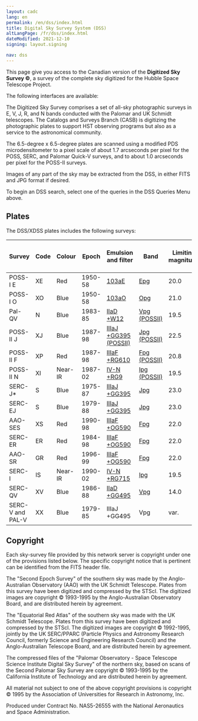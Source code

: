```yaml
---
layout: cadc
lang: en
permalink: /en/dss/index.html
title: Digital Sky Survey System (DSS)
altLangPage: /fr/dss/index.html
dateModified: 2021-12-10
signing: layout.signing

nav: dss
---
```

<p>This page give you access to the Canadian version of the <b>Digitized Sky Survey &copy;</b>,
a survey of the complete sky digitized for the Hubble Space Telescope Project.</p>
<p> The following interfaces are available:</p>
<p>
The Digitized Sky Survey comprises a set of all-sky photographic surveys
in E, V, J, R, and N bands conducted with the Palomar and UK Schmidt
telescopes. The Catalogs and Surveys Branch (CASB)  is digitizing the
photographic plates to support HST observing programs but also as a
service to the astronomical community.</p>
<p>
The 6.5-degree x 6.5-degree plates are scanned using a modified PDS
microdensitometer to a pixel scale of about 1.7 arcseconds per pixel for
the POSS, SERC, and Palomar Quick-V surveys, and to about 1.0 arcseconds
per pixel for the POSS-II surveys.</p>
<p>Images of any part of the sky may be extracted from the DSS, in either FITS and JPG format if desired.</p> 
<p> To begin an DSS search, select one of the queries in the DSS Queries Menu above.  </p>
<h2>Plates</h2>
<p>The DSS/XDSS plates includes the following surveys:</p>

<table class="table small">
<thead>
<tr>
<th id='a'>Survey</th>
<th id='b'>Code</th>
<th id='c'>Colour</th>
<th id='d'>Epoch</th>
<th id='e'>Emulsion and filter</th>
<th id='f'>Band</th>
<th id='g'>Limiting magnitude</th>
<th id='h'>Declination range</th>
<th id='i'>Number of plates</th>
<th id='j'>pixels</th>
<th id='k'>GSC (1 or 2)</th>
<th id='l'>DSS (1 or 2)</th>
<th id='m'>Copyright</th>
</tr>
</thead>
<tr>
<td headers='a'>POSS-I E   </td>
<td headers='b'>XE </td>
<td headers='c'> Red </td>
<td headers='d'>1950-58 </td>
<td headers='e'><a href="/static/files/dss/TransmissionCurves/POSSI-E-103aE-plexi.jpg" target="filterpage">103aE</a> </td>
<td headers='f'><a href="/static/files/dss/TransmissionCurves/POSSI-E-103aE-plexi.txt" target="filterpage">Epg</a> </td>
<td headers='g'>20.0   </td>
<td headers='h'>+90:-30   </td>
<td headers='i'>936 </td>
<td headers='j'>1.0/1.7&quot;   </td>
<td headers='k'>2 </td>
<td headers='l'>1 </td>
<td headers='m'>STScI</td>
</tr>
<tr>
<td headers='a'>POSS-I O </td>
<td headers='b'>XO </td>
<td headers='c'>Blue</td>
<td headers='d'>1950-58 </td>
<td headers='e'><a href="/static/files/dss/TransmissionCurves/POSSI-O-103aO-clear.jpg" target="filterpage">103aO</a> </td>
<td headers='f'><a href="/static/files/dss/TransmissionCurves/POSSI-O-103aO-clear.txt" target="filterpage">Opg</a> </td>
<td headers='g'> 21.0 </td>
<td headers='h'>+90:-30 </td>
<td headers='i'>936 </td>
<td headers='j'>1.0&quot; </td>
<td headers='k'>2 </td>
<td headers='l'>2 </td>
<td headers='m'>STScI</td>
</tr>
<tr>
<td headers='a'>Pal-QV </td>
<td headers='b'>N </td>
<td headers='c'>Blue</td>
<td headers='d'>1983-85 </td>
<td headers='e'><a href="/static/files/dss/TransmissionCurves/POSS-V-IIaD-W12.jpg" target="filterpage">IIaD +W12</a> </td>
<td headers='f'><a href="/static/files/dss/TransmissionCurves/POSS-V-IIaD-W12.txt" target="filterpage">Vpg (POSSII)</a> </td>
<td headers='g'>19.5 </td>
<td headers='h'>+90:+06 </td>
<td headers='i'>611 </td>
<td headers='j'>1.7&quot; </td>
<td headers='k'>1+2 </td>
<td headers='l'>2 </td>
<td headers='m'>STScI</td>
</tr>
<tr>
<td headers='a'>POSS-II J </td>
<td headers='b'>XJ </td>
<td headers='c'>Blue</td>
<td headers='d'>1987-98 </td>
<td headers='e'><a href="/static/files/dss/TransmissionCurves/POSSII-J-IIIaJ-GG395.jpg" target="filterpage">IIIaJ +GG395 (POSSII)</a> </td>
<td headers='f'><a href="/static/files/dss/TransmissionCurves/POSSII-J-IIIaJ-GG395.txt" target="filterpage">Jpg (POSSII)</a> </td>
<td headers='g'>22.5 </td>
<td headers='h'>+90:+00 </td>
<td headers='i'>897 </td>
<td headers='j'>1.0&quot; </td>
<td headers='k'>2 </td>
<td headers='l'>2 </td>
<td headers='m'>Caltech</td>
</tr>
<tr>
<td headers='a'>POSS-II F </td>
<td headers='b'>XP </td>
<td headers='c'>Red</td>
<td headers='d'>1987-98 </td>
<td headers='e'><a href="/static/files/dss/TransmissionCurves/POSSII-F-IIIaF-RG610.jpg" target="filterpage">IIIaF +RG610</a> </td>
<td headers='f'><a href="/static/files/dss/TransmissionCurves/POSSII-F-IIIaF-RG610.txt" target="filterpage">Fpg (POSSII)</a> </td>
<td headers='g'>20.8 </td>
<td headers='h'>+90:+00 </td>
<td headers='i'>897 </td>
<td headers='j'>1.0&quot; </td>
<td headers='k'>2 </td>
<td headers='l'>2 </td>
<td headers='m'>Caltech</td>
</tr>
<tr>
<td headers='a'>POSS-II N </td>
<td headers='b'>XI </td>
<td headers='c'>Near-IR</td>
<td headers='d'>1987-02 </td>
<td headers='e'><a href="/static/files/dss/TransmissionCurves/POSSII-N-IVN-RG9.jpg" target="filterpage">IV-N +RG9</a> </td>
<td headers='f'><a href="/static/files/dss/TransmissionCurves/POSSII-N-IVN-RG9.txt" target="filterpage">Ipg (POSSII)</a> </td>
<td headers='g'>19.5 </td>
<td headers='h'>+90:+00 </td>
<td headers='i'>890 </td>
<td headers='j'>1.0&quot; </td>
<td headers='k'>2 </td>
<td headers='l'>2 </td>
<td headers='m'>Caltech</td>
</tr>
<tr>
<td headers='a'>SERC-J* </td>
<td headers='b'>S </td>
<td headers='c'>Blue</td>
<td headers='d'>1975-87 </td>
<td headers='e'><a href="/static/files/dss/TransmissionCurves/UKSTU-J-IIIaJ-GG395.jpg" target="filterpage">IIIaJ +GG395</a> </td>
<td headers='f'><a href="/static/files/dss/TransmissionCurves/UKSTU-J-IIIaJ-GG395.txt" target="filterpage">Jpg</a> </td>
<td headers='g'>23.0 </td>
<td headers='h'>-20:-90 </td>
<td headers='i'>606 </td>
<td headers='j'>1.7&quot; </td>
<td headers='k'>1+2 </td>
<td headers='l'>1 </td>
<td headers='m'>ROE</td>
</tr>
<tr>
<td headers='a'>SERC-EJ </td>
<td headers='b'>S </td>
<td headers='c'>Blue</td>
<td headers='d'>1979-88 </td>
<td headers='e'><a href="/static/files/dss/TransmissionCurves/UKSTU-J-IIIaJ-GG395.jpg" target="filterpage">IIIaJ +GG395</a> </td>
<td headers='f'><a href="/static/files/dss/TransmissionCurves/UKSTU-J-IIIaJ-GG395.txt" target="filterpage">Jpg</a> </td>
<td headers='g'>23.0 </td>
<td headers='h'>-00:-15 </td>
<td headers='i'>288 </td>
<td headers='j'>1.7&quot; </td>
<td headers='k'>1+2 </td>
<td headers='l'>1 </td>
<td headers='m'>ROE</td>
</tr>
<tr>
<td headers='a'>AAO-SES </td>
<td headers='b'>XS </td>
<td headers='c'>Red</td>
<td headers='d'>1990-98 </td>
<td headers='e'><a href="/static/files/dss/TransmissionCurves/UKSTU-R-IIIaF-OG590.jpg" target="filterpage">IIIaF +OG590</a> </td>
<td headers='f'><a href="/static/files/dss/TransmissionCurves/UKSTU-R-IIIaF-OG590.txt" target="filterpage">Fpg</a> </td>
<td headers='g'>22.0 </td>
<td headers='h'>-20:-90 </td>
<td headers='i'>606 </td>
<td headers='j'>1.0&quot; </td>
<td headers='k'>2 </td>
<td headers='l'>2 </td>
<td headers='m'>AAO</td>
</tr>
<tr>
<td headers='a'>SERC-ER </td>
<td headers='b'>ER </td>
<td headers='c'>Red</td>
<td headers='d'>1984-98 </td>
<td headers='e'><a href="/static/files/dss/TransmissionCurves/UKSTU-R-IIIaF-OG590.jpg" target="filterpage">IIIaF +OG590</a> </td>
<td headers='f'><a href="/static/files/dss/TransmissionCurves/UKSTU-R-IIIaF-OG590.txt" target="filterpage">Fpg</a> </td>
<td headers='g'>22.0 </td>
<td headers='h'>-00:-15 </td>
<td headers='i'>288 </td>
<td headers='j'>1.0&quot; </td>
<td headers='k'>2 </td>
<td headers='l'>2 </td>
<td headers='m'>AAO/ROE</td>
</tr>
<tr>
<td headers='a'>AAO-SR </td>
<td headers='b'>GR </td>
<td headers='c'>Red</td>
<td headers='d'>1996-99 </td>
<td headers='e'><a href="/static/files/dss/TransmissionCurves/UKSTU-R-IIIaF-OG590.jpg" target="filterpage">IIIaF +OG590</a> </td>
<td headers='f'><a href="/static/files/dss/TransmissionCurves/UKSTU-R-IIIaF-OG590.txt" target="filterpage">Fpg</a> </td>
<td headers='g'>22.0 </td>
<td headers='h'>S.Gal.plane </td>
<td headers='i'>116 </td>
<td headers='j'>1.0&quot; </td>
<td headers='k'>2 </td>
<td headers='l'>2 </td>
<td headers='m'>AAO </td>
</tr>
<tr>
<td headers='a'>SERC-I </td>
<td headers='b'>IS </td>
<td headers='c'>Near-IR</td>
<td headers='d'>1990-02 </td>
<td headers='e'><a href="/static/files/dss/TransmissionCurves/UKSTU-I-IVN-RG715.jpg" target="filterpage">IV-N +RG715</a> </td>
<td headers='f'><a href="/static/files/dss/TransmissionCurves/UKSTU-I-IVN-RG715.txt" target="filterpage">Ipg</a> </td>
<td headers='g'>19.5 </td>
<td headers='h'>-00:-90 </td>
<td headers='i'>894 </td>
<td headers='j'>1.0&quot; </td>
<td headers='k'>2 </td>
<td headers='l'>2 </td>
<td headers='m'>AAO </td>
</tr>
<tr>
<td headers='a'>SERC-QV </td>
<td headers='b'>XV </td>
<td headers='c'>Blue</td>
<td headers='d'>1986-88 </td>
<td headers='e'><a href="/static/files/dss/TransmissionCurves/UKSTU-V-IIaD-GG495.jpg" target="filterpage">IIaD +GG495</a> </td>
<td headers='f'><a href="/static/files/dss/TransmissionCurves/UKSTU-V-IIaD-GG495.txt" target="filterpage">Vpg</a> </td>
<td headers='g'>14.0 </td>
<td headers='h'>S.Gal.plane </td>
<td headers='i'>94 </td>
<td headers='j'>1.0/1.7&quot; </td>
<td headers='k'>1+2 </td>
<td headers='l'>1 </td>
<td headers='m'>ROE </td>
</tr>
<tr>
<td headers='a'>SERC-V and PAL-V </td>
<td headers='b'>XX </td>
<td headers='c'>Blue</td>
<td headers='d'>1979-85 </td>
<td headers='e'>IIIaJ +GG495  </td>
<td headers='f'>Vpg</td>
<td headers='g'>var. </td>
<td headers='h'>M31, LMC,SMC </td>
<td headers='i'>4 </td>
<td headers='j'>1.7&quot; </td>
<td headers='k'>1+2 </td>
<td headers='l'>1 </td>
<td headers='m'>STScI/ROE </td>
</tr>
</table>
<h2>Copyright</h2>
<p>
Each sky-survey file provided by this network server is copyright under
one of the provisions listed below. The specific copyright notice that
is pertinent can be identified from the FITS header file. </p>
<p>
The "Second Epoch Survey" of the southern sky was made by the
Anglo-Australian Observatory (AAO) with the UK Schmidt Telescope. Plates
from this survey have been digitized and compressed by the STScI. The
digitized images are copyright &copy; 1993-1995 by the Anglo-Australian
Observatory Board, and are distributed herein by agreement.</p>
<p>
The "Equatorial Red Atlas" of the southern sky was made with the UK
Schmidt Telescope. Plates from this survey have been digitized and
compressed by the STScI. The digitized images are copyright &copy; 1992-1995,
jointly by the UK SERC/PPARC (Particle Physics and Astronomy Research
Council, formerly Science and Engineering Research Council) and the
Anglo-Australian Telescope Board, and are distributed herein by agreement.</p>
<p>
The compressed files of the "Palomar Observatory - Space Telescope Science
Institute Digital Sky Survey" of the northern sky, based on scans of the
Second Palomar Sky Survey are copyright &copy; 1993-1995 by the California
Institute of Technology and are distributed herein by agreement.</p>
<p>
All material not subject to one of the above copyright provisions is
copyright &copy; 1995 by the Association of Universities for Research in
Astronomy, Inc.</p>
<p>
Produced under Contract No. NAS5-26555 with the National Aeronautics
and Space Administration.</p>